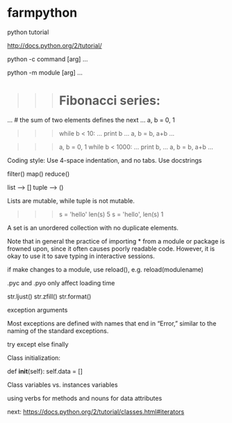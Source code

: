 farmpython
==========

python tutorial

http://docs.python.org/2/tutorial/


python -c command [arg] ...

python -m module [arg] ...

>>> # Fibonacci series:
... # the sum of two elements defines the next
... a, b = 0, 1
>>> while b < 10:
...     print b
...     a, b = b, a+b
...

>>> a, b = 0, 1
>>> while b < 1000:
...     print b,
...     a, b = b, a+b
...

Coding style:
Use 4-space indentation, and no tabs.
Use docstrings


filter()
map()
reduce()


list --> []
tuple --> ()

Lists are mutable, while tuple is not mutable.



>>> s = 'hello'
>>> len(s)
5
>>> s = 'hello',
>>> len(s)
1



A set is an unordered collection with no duplicate elements.

Note that in general the practice of importing * from a module or
package is frowned upon, since it often causes poorly readable
code. However, it is okay to use it to save typing in interactive
sessions.

if make changes to a module, use reload(), e.g. reload(modulename)

.pyc and .pyo only affect loading time


str.ljust()
str.zfill()
str.format()



exception arguments

Most exceptions are defined with names that end in “Error,” similar to
the naming of the standard exceptions.

try
except
else
finally


Class initialization:

def __init__(self):
    self.data = []

Class variables vs. instances variables


using verbs for methods and nouns for data attributes



next:
https://docs.python.org/2/tutorial/classes.html#iterators



